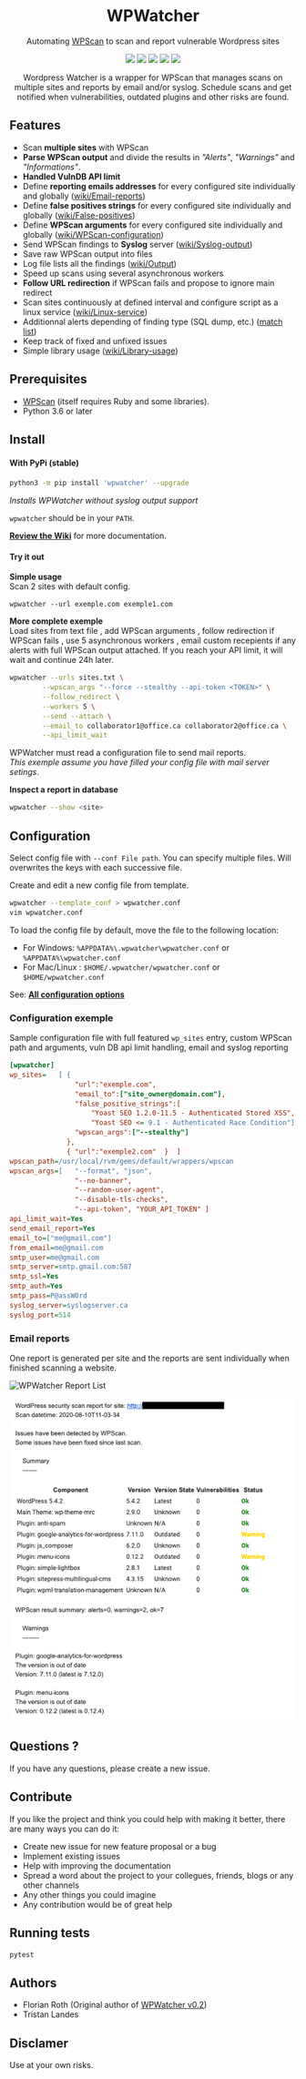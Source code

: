 


<h1 align="center">WPWatcher</h1>

<p align="center">
  Automating <a href="https://wpscan.org/" title="homepage" target="_blank">WPScan</a> to scan and report vulnerable Wordpress sites
  <br>
</p>

<p align="center">
  <a href="https://github.com/tristanlatr/WPWatcher/actions" target="_blank"><img src="https://github.com/tristanlatr/WPWatcher/workflows/test/badge.svg"></a>
  <a href="https://codecov.io/gh/tristanlatr/WPWatcher" target="_blank"><img src="https://codecov.io/gh/tristanlatr/WPWatcher/branch/master/graph/badge.svg"></a>
  <a href="https://pypi.org/project/WPWatcher/" target="_blank"><img src="https://badge.fury.io/py/wpwatcher.svg"></a>
  <a href="https://codeclimate.com/github/tristanlatr/WPWatcher" target="_blank"><img src="https://codeclimate.com/github/tristanlatr/WPWatcher/badges/gpa.svg"></a>
  <a href="http://mypy-lang.org/" target="_blank"><img src="http://www.mypy-lang.org/static/mypy_badge.svg"></a>
</p>

<p align="center">
  Wordpress Watcher is a wrapper for WPScan that manages scans on multiple sites and reports by email and/or syslog. 
  Schedule scans and get notified when vulnerabilities, outdated plugins and other risks are found. 
</p>

## Features
  - Scan **multiple sites** with WPScan
  - **Parse WPScan output** and divide the results in *"Alerts"*, *"Warnings"* and *"Informations"*.  
  - **Handled VulnDB API limit**
  - Define **reporting emails addresses** for every configured site individually and globally ([wiki/Email-reports](https://github.com/tristanlatr/WPWatcher/wiki/Email-reports))
  - Define **false positives strings** for every configured site individually and globally ([wiki/False-positives](https://github.com/tristanlatr/WPWatcher/wiki/False-positives))
  - Define **WPScan arguments** for every configured site individually and globally ([wiki/WPScan-configuration](https://github.com/tristanlatr/WPWatcher/wiki/WPScan-configuration))
  - Send WPScan findings to **Syslog** server ([wiki/Syslog-output](https://github.com/tristanlatr/WPWatcher/wiki/Syslog-output))
  - Save raw WPScan output into files
  - Log file lists all the findings ([wiki/Output](https://github.com/tristanlatr/WPWatcher/wiki/Output))
  - Speed up scans using several asynchronous workers
  - **Follow URL redirection** if WPScan fails and propose to ignore main redirect
  - Scan sites continuously at defined interval and configure script as a linux service ([wiki/Linux-service](https://github.com/tristanlatr/WPWatcher/wiki/Linux-service))
  - Additionnal alerts depending of finding type (SQL dump, etc.)  ([match list](https://github.com/tristanlatr/wpscan_out_parse#additionnal-alerts-strings))
  - Keep track of fixed and unfixed issues
  - Simple library usage ([wiki/Library-usage](https://github.com/tristanlatr/WPWatcher/wiki/Library-usage))

## Prerequisites 
  - [WPScan](http://wpscan.org/) (itself requires Ruby and some libraries).   
  - Python 3.6 or later

## Install
#### With PyPi (stable)

```bash
python3 -m pip install 'wpwatcher' --upgrade
```
*Installs WPWatcher without syslog output support*  

`wpwatcher` should be in your `PATH`.

**[Review the Wiki](https://github.com/tristanlatr/WPWatcher/wiki)** for more documentation.

#### Try it out

**Simple usage**  
Scan 2 sites with default config.

    wpwatcher --url exemple.com exemple1.com
    
**More complete exemple**  
Load sites from text file , add WPScan arguments , follow redirection if WPScan fails , use 5 asynchronous workers , email custom recepients if any alerts with full WPScan output attached. If you reach your API limit, it will wait and continue 24h later.

```bash
wpwatcher --urls sites.txt \
        --wpscan_args "--force --stealthy --api-token <TOKEN>" \
        --follow_redirect \
        --workers 5 \
        --send --attach \
        --email_to collaborator1@office.ca collaborator2@office.ca \
        --api_limit_wait
```

WPWatcher must read a configuration file to send mail reports.  
*This exemple assume you have filled your config file with mail server setings*.

**Inspect a report in database**

```bash
wpwatcher --show <site>
```

## Configuration

Select config file with `--conf File path`. You can specify multiple files. Will overwrites the keys with each successive file.  

Create and edit a new config file from template.

```bash
wpwatcher --template_conf > wpwatcher.conf
vim wpwatcher.conf
```

To load the config file by default, move the file to the following location:
  - For Windows: `%APPDATA%\.wpwatcher\wpwatcher.conf` or `%APPDATA%\wpwatcher.conf`
  - For Mac/Linux : `$HOME/.wpwatcher/wpwatcher.conf` or `$HOME/wpwatcher.conf`

See:
**[All configuration options](https://github.com/tristanlatr/WPWatcher/wiki/All-configuration-options)**

### Configuration exemple

Sample configuration file with full featured `wp_sites` entry, custom WPScan path and arguments, vuln DB api limit handling, email and syslog reporting

```ini
[wpwatcher]
wp_sites=   [ {   
                "url":"exemple.com",
                "email_to":["site_owner@domain.com"],
                "false_positive_strings":[
                    "Yoast SEO 1.2.0-11.5 - Authenticated Stored XSS",
                    "Yoast SEO <= 9.1 - Authenticated Race Condition"],
                "wpscan_args":["--stealthy"]
              },
              { "url":"exemple2.com"  }  ]
wpscan_path=/usr/local/rvm/gems/default/wrappers/wpscan
wpscan_args=[   "--format", "json",
                "--no-banner",
                "--random-user-agent", 
                "--disable-tls-checks",
                "--api-token", "YOUR_API_TOKEN" ]
api_limit_wait=Yes
send_email_report=Yes
email_to=["me@gmail.com"]
from_email=me@gmail.com
smtp_user=me@gmail.com
smtp_server=smtp.gmail.com:587
smtp_ssl=Yes
smtp_auth=Yes
smtp_pass=P@assW0rd
syslog_server=syslogserver.ca
syslog_port=514
```

### Email reports

One report is generated per site and the reports are sent individually when finished scanning a website.  

![WPWatcher Report List](https://github.com/tristanlatr/WPWatcher/raw/master/screens/wpwatcher-report-list.png "WPWatcher Report")

![WPWatcher Report](https://github.com/tristanlatr/WPWatcher/raw/master/screens/wpwatcher-report.png "WPWatcher Report")

## Questions ?
If you have any questions, please create a new issue.

## Contribute
If you like the project and think you could help with making it better, there are many ways you can do it:

- Create new issue for new feature proposal or a bug
- Implement existing issues
- Help with improving the documentation
- Spread a word about the project to your collegues, friends, blogs or any other channels
- Any other things you could imagine
- Any contribution would be of great help

## Running tests
```
pytest
```

## Authors
- Florian Roth (Original author of [WPWatcher v0.2](https://github.com/Neo23x0/WPWatcher))
- Tristan Landes

## Disclamer

Use at your own risks.
